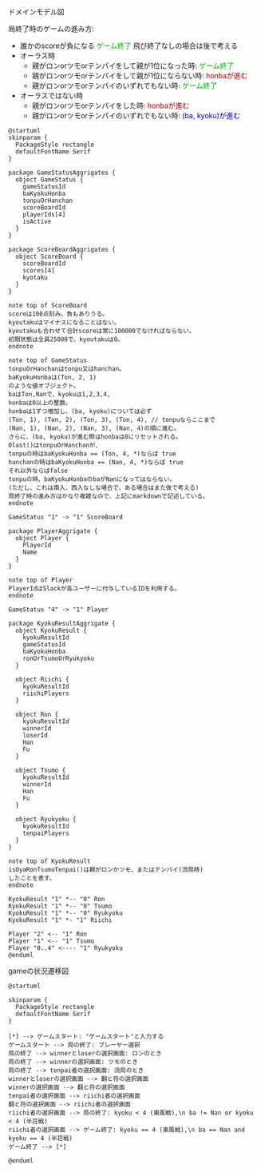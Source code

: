 ドメインモデル図

局終了時のゲームの進み方:
- 誰かのscoreが負になる <span style='color: #00aa00;'>ゲーム終了</span>
飛び終了なしの場合は後で考える
- オーラス時
  - 親がロンorツモorテンパイをして親が1位になった時: <span style='color: #00aa00;'>ゲーム終了</span>
  - 親がロンorツモorテンパイをして親が1位にならない時: <span style='color: #aa0000;'>honbaが進む</span>
  - 親がロンorツモorテンパイのいずれでもない時: <span style='color: #00aa00;'>ゲーム終了</span>
- オーラスではない時
  - 親がロンorツモorテンパイをした時: <span style='color: #aa0000;'>honbaが進む</span>
  - 親がロンorツモorテンパイのいずれでもない時: <span style='color: #0000aa;'>(ba, kyoku)が進む</span>

```plantuml
@startuml
skinparam {
  PackageStyle rectangle
  defaultFontName Serif
}

package GameStatusAggrigates {
  object GameStatus {
    gameStatusId
    baKyokuHonba
    tonpuOrHanchan
    scoreBoardId
    playerIds[4]
    isActive
  }
}

package ScoreBoardAggrigates {
  object ScoreBoard {
    scoreBoardId
    scores[4]
    kyotaku
  }
}

note top of ScoreBoard
scoreは100点刻み。負もありうる。
kyoutakuはマイナスになることはない。
kyoutakuも合わせて合計scoreは常に100000でなければならない。
初期状態は全員25000で、kyoutakuは0。
endnote

note top of GameStatus
tonpuOrHanchanはtonpu又はhanchan。
baKyokuHonbaは(Ton, 2, 1)
のような値オブジェクト。
baはTon,Nanで、kyokuは1,2,3,4,
honbaは0以上の整数。
honbaは1ずつ増加し、(ba, kyoku)については必ず
(Ton, 1), (Ton, 2), (Ton, 3), (Ton, 4), // tonpuならここまで
(Nan, 1), (Nan, 2), (Nan, 3), (Nan, 4)の順に進む。
さらに、(ba, kyoku)が進む際はhonbaは0にリセットされる。
Olast()はtonpuOrHanchanが、
tonpuの時はbaKyokuHonba == (Ton, 4, *)ならば true
hanchanの時はbaKyokuHonba == (Nan, 4, *)ならば true
それ以外ならばfalse
tonpuの時、baKyokuHonbaのbaがNanになってはならない。
(ただし、これは南入、西入なしな場合で、ある場合はまた後で考える)
局終了時の進み方はかなり複雑なので、上記にmarkdownで記述している。
endnote

GameStatus "1" -> "1" ScoreBoard

package PlayerAggrigate {
  object Player {
    PlayerId
    Name
  }
}

note top of Player
PlayerIdはSlackが各ユーザーに付与しているIDを利用する。
endnote

GameStatus "4" -> "1" Player

package KyokuResultAggrigate {
  object KyokuResult {
    kyokuResultId
    gameStatusId
    baKyokuHonba
    ronOrTsumoOrRyukyoku
  }

  object Riichi {
    kyokuResultId
    riichiPlayers
  }

  object Ron {
    kyokuResultId
    winnerId
    loserId
    Han
    Fu
  }

  object Tsumo {
    kyokuResultId
    winnerId
    Han
    Fu
  }

  object Ryukyoku {
    kyokuResultId
    tenpaiPlayers
  }
}

note top of KyokuResult
isOyaRonTsumoTenpai()は親がロンかツモ、またはテンパイ(流局時)
したことを表す。
endnote

KyokuResult "1" *-- "0" Ron
KyokuResult "1" *-- "0" Tsumo
KyokuResult "1" *-- "0" Ryukyoku
KyokuResult "1" *- "1" Riichi

Player "2" <-- "1" Ron
Player "1" <-- "1" Tsumo
Player "0..4" <---- "1" Ryukyoku
@enduml
```

gameの状況遷移図

```plantuml
@startuml

skinparam {
  PackageStyle rectangle
  defaultFontName Serif
}

[*] --> ゲームスタート: "ゲームスタート"と入力する
ゲームスタート --> 局の終了: プレーヤー選択
局の終了 --> winnerとloserの選択画面: ロンのとき
局の終了 --> winnerの選択画面: ツモのとき
局の終了 --> tenpai者の選択画面: 流局のとき
winnerとloserの選択画面 --> 翻と符の選択画面
winnerの選択画面 --> 翻と符の選択画面
tenpai者の選択画面 --> riichi者の選択画面
翻と符の選択画面 --> riichi者の選択画面
riichi者の選択画面 --> 局の終了: kyoku < 4 (東風戦),\n ba != Nan or kyoku < 4 (半荘戦)
riichi者の選択画面 --> ゲーム終了: kyoku == 4 (東風戦),\n ba == Nan and kyoku == 4 (半荘戦)
ゲーム終了 --> [*]

@enduml
```